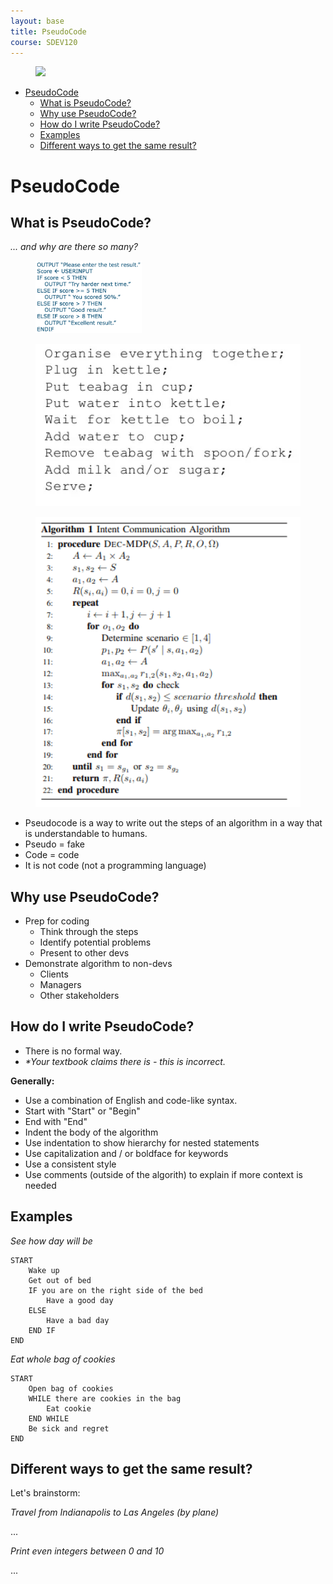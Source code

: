 ```yaml
---
layout: base
title: PseudoCode
course: SDEV120
---
```


<figure>
    <span>
        <img src="https://imgs.xkcd.com/comics/settling_2x.png" style="width: 60%;">
    </span>
</figure>

- [PseudoCode](#pseudocode)
  - [What is PseudoCode?](#what-is-pseudocode)
  - [Why use PseudoCode?](#why-use-pseudocode)
  - [How do I write PseudoCode?](#how-do-i-write-pseudocode)
  - [Examples](#examples)
  - [Different ways to get the same result?](#different-ways-to-get-the-same-result)

# PseudoCode

## What is PseudoCode?

_... and why are there so many?_

<figure>
    <span>
        <img src="images/ps_code1.png" style="width: 40%;">
    </span>
</figure>

<figure>
    <span>
        <img src="images/ps_code2.png" style="width: 100%;">
    </span>
</figure>

<figure>
    <span>
        <img src="images/ps_code3.png" style="width: 100%;">
    </span>
</figure>

- Pseudocode is a way to write out the steps of an algorithm in a way that is understandable to humans.
- Pseudo = fake
- Code = code
- It is not code (not a programming language)

## Why use PseudoCode?

- Prep for coding
  - Think through the steps
  - Identify potential problems
  - Present to other devs
- Demonstrate algorithm to non-devs
  - Clients
  - Managers
  - Other stakeholders

## How do I write PseudoCode?

- There is no formal way.
- _\*Your textbook claims there is - this is incorrect._

**Generally:**

- Use a combination of English and code-like syntax.
- Start with "Start" or "Begin"
- End with "End"
- Indent the body of the algorithm
- Use indentation to show hierarchy for nested statements
- Use capitalization and / or boldface for keywords
- Use a consistent style
- Use comments (outside of the algorith) to explain if more context is needed

## Examples

_See how day will be_

```
START
    Wake up
    Get out of bed
    IF you are on the right side of the bed
        Have a good day
    ELSE
        Have a bad day
    END IF
END
```

_Eat whole bag of cookies_

```
START
    Open bag of cookies
    WHILE there are cookies in the bag
        Eat cookie
    END WHILE
    Be sick and regret
END
```

## Different ways to get the same result?

Let's brainstorm:

_Travel from Indianapolis to Las Angeles (by plane)_

...

_Print even integers between 0 and 10_

...
